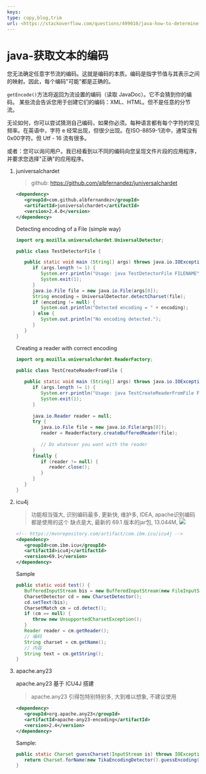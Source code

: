```yaml
---
keys: 
type: copy,blog,trim
url: <https://stackoverflow.com/questions/499010/java-how-to-determine-the-correct-charset-encoding-of-a-stream>
---
```


# java-获取文本的编码

您无法确定任意字节流的编码。这就是编码的本质。编码是指字节值与其表示之间的映射。因此，每个编码"可能"都是正确的。‎

`getEncode()`方法将返回为流设置的编码（读‎‎取 JavaDoc）。‎‎它不会猜到你的编码。‎
‎某些流会告诉您用于创建它们的编码：XML、HTML。但不是任意的分节流。‎

‎无论如何，你可以尝试猜测自己编码，如果你必须。每种语言都有每个字符的常见频率。在英语中，字符 e 经常出现，但很少出现。在ISO-8859-1流中，通常没有0x00字符。但 Utf - 16 流有很多。‎

‎或者：您可以询问用户。我已经看到以不同的编码向您呈现文件片段的应用程序，并要求您选择"正确"的应用程序。‎

1. juniversalchardet

   > github: <https://github.com/albfernandez/juniversalchardet>

   ```xml
   <dependency>
      <groupId>com.github.albfernandez</groupId>
      <artifactId>juniversalchardet</artifactId>
      <version>2.4.0</version>
   </dependency>
   ```

   Detecting encoding of a File (simple way)

   ```java
   import org.mozilla.universalchardet.UniversalDetector;

   public class TestDetectorFile {

      public static void main (String[] args) throws java.io.IOException {
         if (args.length != 1) {
            System.err.println("Usage: java TestDetectorFile FILENAME");
            System.exit(1);
         }
         java.io.File file = new java.io.File(args[0]);
         String encoding = UniversalDetector.detectCharset(file);
         if (encoding != null) {
            System.out.println("Detected encoding = " + encoding);
         } else {
            System.out.println("No encoding detected.");
         }
      }
   }
   ```

   Creating a reader with correct encoding

   ```java
   import org.mozilla.universalchardet.ReaderFactory;

   public class TestCreateReaderFromFile {
      
      public static void main (String[] args) throws java.io.IOException {
         if (args.length != 1) {
            System.err.println("Usage: java TestCreateReaderFromFile FILENAME");
            System.exit(1);
         }
      
         java.io.Reader reader = null;
         try {
            java.io.File file = new java.io.File(args[0]);
            reader = ReaderFactory.createBufferedReader(file);
            
            // Do whatever you want with the reader
         }
         finally {
            if (reader != null) {
               reader.close();
            }
         }
      }
   }
   ```


2. icu4j

   > 功能相当强大, 识别编码最多, 更新快, 维护多, IDEA, apache识别编码都是使用的这个
   > 缺点是大, 最新的 69.1 版本的jar包, 13.044M, 
   > ![](https://gitee.com/cpfree/picture-warehouse/raw/master/pic/20210811183100.png)

   ```xml
   <!-- https://mvnrepository.com/artifact/com.ibm.icu/icu4j -->
   <dependency>
      <groupId>com.ibm.icu</groupId>
      <artifactId>icu4j</artifactId>
      <version>69.1</version>
   </dependency>
   ```

   Sample

   ```java
   public static void test() {
      BufferedInputStream bis = new BufferedInputStream(new FileInputStream(file));
      CharsetDetector cd = new CharsetDetector();
      cd.setText(bis);
      CharsetMatch cm = cd.detect();
      if (cm == null) {
         throw new UnsupportedCharsetException();
      }
      Reader reader = cm.getReader();
      // 编码
      String charset = cm.getName();
      // 内容
      String text = cm.getString();
   }
   ```

3. apache.any23

   apache.any23 基于 ICU4J 搭建

   > apache.any23 引得包特别特别多, 大到难以想象, 不建议使用

   ```xml
   <dependency>
      <groupId>org.apache.any23</groupId>
      <artifactId>apache-any23-encoding</artifactId>
      <version>2.4</version>
   </dependency>
   ```

   Sample:

   ```java
   public static Charset guessCharset(InputStream is) throws IOException {
      return Charset.forName(new TikaEncodingDetector().guessEncoding(is));    
   }
   ```

